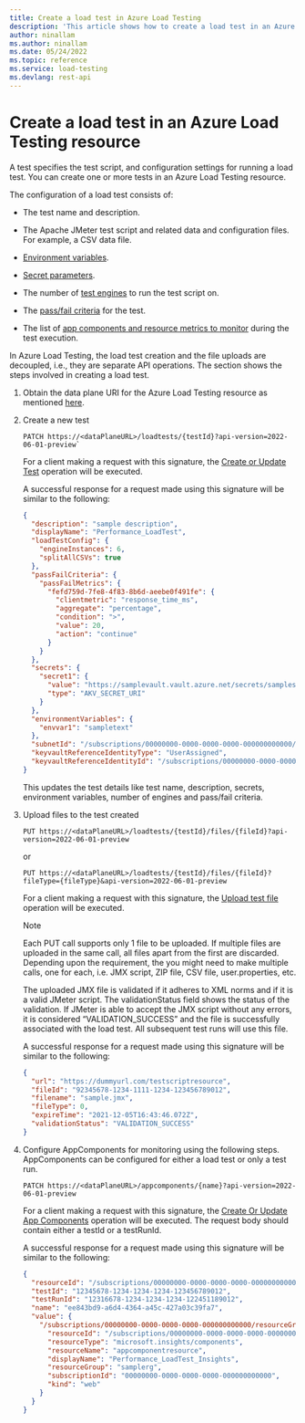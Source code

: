 ```yaml
---
title: Create a load test in Azure Load Testing
description: 'This article shows how to create a load test in an Azure Load Testing resource.'
author: ninallam
ms.author: ninallam
ms.date: 05/24/2022
ms.topic: reference
ms.service: load-testing
ms.devlang: rest-api
---
```


# Create a load test in an Azure Load Testing resource

A test specifies the test script, and configuration settings for running a load test. You can create one or more tests in an Azure Load Testing resource.

The configuration of a load test consists of:

- The test name and description.

- The Apache JMeter test script and related data and configuration files. For example, a CSV data file.

- [Environment variables](/azure/load-testing/how-to-parameterize-load-tests).

- [Secret parameters](/azure/load-testing/how-to-parameterize-load-tests).

- The number of [test engines](/azure/load-testing/concept-load-testing-concepts#test-engine) to run the test script on.

- The [pass/fail criteria](/azure/load-testing/how-to-define-test-criteria) for the test.

- The list of [app components and resource metrics to monitor](/azure/load-testing/how-to-monitor-server-side-metrics) during the test execution.

In Azure Load Testing, the load test creation and the file uploads are decoupled, i.e., they are separate API operations. The section shows the steps involved in creating a load test.

1. Obtain the data plane URI for the Azure Load Testing resource as mentioned [here](data-plane-uri.md).

1. Create a new test

    ```http
    PATCH https://<dataPlaneURL>/loadtests/{testId}?api-version=2022-06-01-preview`
    ```

    For a client making a request with this signature, the [Create or Update Test](/rest/api/loadtesting/dataplane/test/create-or-update-test) operation will be executed.

    A successful response for a request made using this signature will be similar to the following:

    ```json
    { 
      "description": "sample description", 
      "displayName": "Performance_LoadTest", 
      "loadTestConfig": { 
        "engineInstances": 6, 
        "splitAllCSVs": true 
      }, 
      "passFailCriteria": { 
        "passFailMetrics": { 
          "fefd759d-7fe8-4f83-8b6d-aeebe0f491fe": { 
            "clientmetric": "response_time_ms", 
            "aggregate": "percentage", 
            "condition": ">", 
            "value": 20, 
            "action": "continue" 
          } 
        } 
      }, 
      "secrets": { 
        "secret1": { 
          "value": "https://samplevault.vault.azure.net/secrets/samplesecret/f113f91fd4c44a368049849c164db827", 
          "type": "AKV_SECRET_URI" 
        } 
      }, 
      "environmentVariables": { 
        "envvar1": "sampletext" 
      }, 
      "subnetId": "/subscriptions/00000000-0000-0000-0000-000000000000/resourceGroups/samplerg/providers/Microsoft.Network/virtualNetworks/samplenetworkresource/subnets/AAAAA0A0A0", 
      "keyvaultReferenceIdentityType": "UserAssigned", 
      "keyvaultReferenceIdentityId": "/subscriptions/00000000-0000-0000-0000-000000000000/resourceGroups/samplerg/providers/sampleprovider/sampleresourcetype/sampleresourcename" 
    }
    ```

    This updates the test details like test name, description, secrets, environment variables, number of engines and pass/fail criteria.

1. Upload files to the test created

    ```http
    PUT https://<dataPlaneURL>/loadtests/{testId}/files/{fileId}?api-version=2022-06-01-preview
    ```

    or

    ```http
    PUT https://<dataPlaneURL>/loadtests/{testId}/files/{fileId}?fileType={fileType}&api-version=2022-06-01-preview
    ```

     For a client making a request with this signature, the [Upload test file](/rest/api/loadtesting/dataplane/test/upload-test-file) operation will be executed.

    > [!NOTE]
    > Each PUT call supports only 1 file to be uploaded. If multiple files are uploaded in the same call, all files apart from the first are discarded. Depending upon the requirement, the you might need to make multiple calls, one for each, i.e. JMX script, ZIP file, CSV file, user.properties, etc.

    The uploaded JMX file is validated if it adheres to XML norms and if it is a valid JMeter script. The validationStatus field shows the status of the validation. If JMeter is able to accept the JMX script without any errors, it is considered “VALIDATION_SUCCESS” and the file is successfully associated with the load test. All subsequent test runs will use this file.

    A successful response for a request made using this signature will be similar to the following:

    ```json
    { 
      "url": "https://dummyurl.com/testscriptresource", 
      "fileId": "92345678-1234-1111-1234-123456789012", 
      "filename": "sample.jmx", 
      "fileType": 0, 
      "expireTime": "2021-12-05T16:43:46.072Z", 
      "validationStatus": "VALIDATION_SUCCESS" 
    }
    ```

1. Configure AppComponents for monitoring using the following steps. AppComponents can be configured for either a load test or only a test run.

    ```http
    PATCH https://<dataPlaneURL>/appcomponents/{name}?api-version=2022-06-01-preview
    ```

    For a client making a request with this signature, the [Create Or Update App Components](/rest/api/loadtesting/dataplane/app-component/create-or-update-app-components) operation will be executed. The request body should contain either a testId or a testRunId.

    A successful response for a request made using this signature will be similar to the following:

    ```json
    { 
      "resourceId": "/subscriptions/00000000-0000-0000-0000-000000000000/resourceGroups/samplerg/providers/microsoft.loadtestservice/sampleresourcetype/sampleresourcename", 
      "testId": "12345678-1234-1234-1234-123456789012", 
      "testRunId": "12316678-1234-1234-1234-122451189012", 
      "name": "ee843bd9-a6d4-4364-a45c-427a03c39fa7", 
      "value": { 
        "/subscriptions/00000000-0000-0000-0000-000000000000/resourceGroups/samplerg/providers/microsoft.insights/components/appcomponentresource": { 
          "resourceId": "/subscriptions/00000000-0000-0000-0000-000000000000/resourceGroups/samplerg/providers/microsoft.insights/components/appcomponentresource", 
          "resourceType": "microsoft.insights/components", 
          "resourceName": "appcomponentresource", 
          "displayName": "Performance_LoadTest_Insights", 
          "resourceGroup": "samplerg", 
          "subscriptionId": "00000000-0000-0000-0000-000000000000", 
          "kind": "web" 
        } 
      } 
    }
    ```
